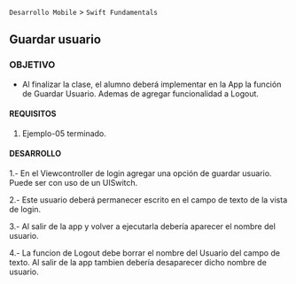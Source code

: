 
`Desarrollo Mobile` > `Swift Fundamentals`

## Guardar usuario

### OBJETIVO

- Al finalizar la clase, el alumno deberá implementar en la App la función de Guardar Usuario. Ademas de agregar funcionalidad a Logout.

#### REQUISITOS

1. Ejemplo-05 terminado.

#### DESARROLLO

1.- En el Viewcontroller de login agregar una opción de guardar usuario. Puede ser con uso de un UISwitch.

2.- Este usuario deberá permanecer escrito en el campo de texto de la vista de login.

3.- Al salir de la app y volver a ejecutarla debería aparecer el nombre del usuario.

4.- La funcion de Logout debe borrar el nombre del Usuario del campo de texto. Al salir de la app tambien debería desaparecer dicho nombre de usuario.